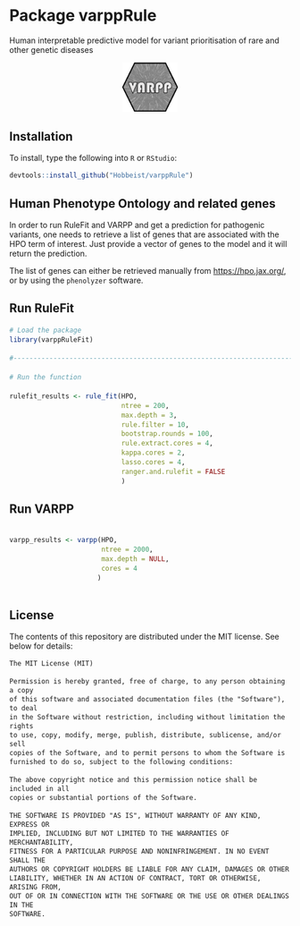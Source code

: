 # Package varppRule

Human interpretable predictive model for variant prioritisation of rare and other genetic diseases

<p align="center">

<img src="varpp-logo.png"  width="20%" height="20%">

</p>


## Installation

To install, type the following into `R` or `RStudio`:

```r
devtools::install_github("Hobbeist/varppRule")
```

## Human Phenotype Ontology and related genes  
In order to run RuleFit and VARPP and get a prediction for pathogenic variants, one needs to retrieve a list of genes that are associated with the 
HPO term of interest. Just provide a vector of genes to the model and it will return the prediction.

The list of genes can either be retrieved manually from https://hpo.jax.org/, or by using the `phenolyzer` software.


## Run RuleFit

```r
# Load the package
library(varppRuleFit)

#---------------------------------------------------------------------------------

# Run the function

rulefit_results <- rule_fit(HPO,
                            ntree = 200,
                            max.depth = 3,
                            rule.filter = 10,
                            bootstrap.rounds = 100,
                            rule.extract.cores = 4,
                            kappa.cores = 2,
                            lasso.cores = 4,
                            ranger.and.rulefit = FALSE
                            )

```

## Run VARPP
```r

varpp_results <- varpp(HPO,
                       ntree = 2000,
                       max.depth = NULL,
                       cores = 4
                      )
                  
```


## License

The contents of this repository are distributed under the MIT license. See below for details:
```
The MIT License (MIT)

Permission is hereby granted, free of charge, to any person obtaining a copy
of this software and associated documentation files (the "Software"), to deal
in the Software without restriction, including without limitation the rights
to use, copy, modify, merge, publish, distribute, sublicense, and/or sell
copies of the Software, and to permit persons to whom the Software is
furnished to do so, subject to the following conditions:

The above copyright notice and this permission notice shall be included in all
copies or substantial portions of the Software.

THE SOFTWARE IS PROVIDED "AS IS", WITHOUT WARRANTY OF ANY KIND, EXPRESS OR
IMPLIED, INCLUDING BUT NOT LIMITED TO THE WARRANTIES OF MERCHANTABILITY,
FITNESS FOR A PARTICULAR PURPOSE AND NONINFRINGEMENT. IN NO EVENT SHALL THE
AUTHORS OR COPYRIGHT HOLDERS BE LIABLE FOR ANY CLAIM, DAMAGES OR OTHER
LIABILITY, WHETHER IN AN ACTION OF CONTRACT, TORT OR OTHERWISE, ARISING FROM,
OUT OF OR IN CONNECTION WITH THE SOFTWARE OR THE USE OR OTHER DEALINGS IN THE
SOFTWARE.
```
